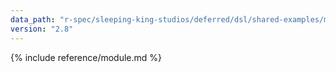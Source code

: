 ```yaml
---
data_path: "r-spec/sleeping-king-studios/deferred/dsl/shared-examples/macros"
version: "2.8"
---
```


{% include reference/module.md %}
